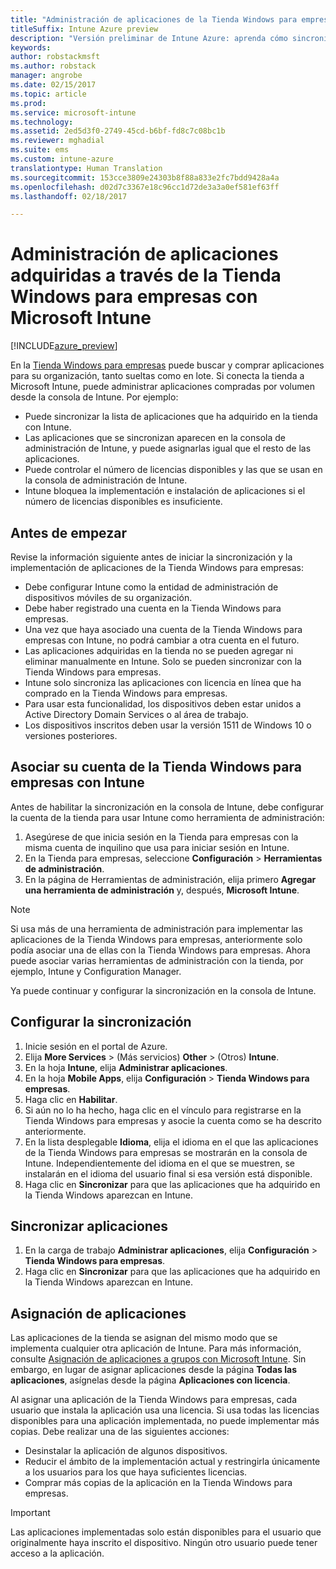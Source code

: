 ```yaml
---
title: "Administración de aplicaciones de la Tienda Windows para empresas"
titleSuffix: Intune Azure preview
description: "Versión preliminar de Intune Azure: aprenda cómo sincronizar aplicaciones en Intune desde la Tienda Windows para empresas y luego asignarlas y realizar el seguimiento de ellas."
keywords: 
author: robstackmsft
ms.author: robstack
manager: angrobe
ms.date: 02/15/2017
ms.topic: article
ms.prod: 
ms.service: microsoft-intune
ms.technology: 
ms.assetid: 2ed5d3f0-2749-45cd-b6bf-fd8c7c08bc1b
ms.reviewer: mghadial
ms.suite: ems
ms.custom: intune-azure
translationtype: Human Translation
ms.sourcegitcommit: 153cce3809e24303b8f88a833e2fc7bdd9428a4a
ms.openlocfilehash: d02d7c3367e18c96cc1d72de3a3a0ef581ef63ff
ms.lasthandoff: 02/18/2017

---
```


# <a name="how-to-manage-apps-you-purchased-from-the-windows-store-for-business-with-microsoft-intune"></a>Administración de aplicaciones adquiridas a través de la Tienda Windows para empresas con Microsoft Intune

[!INCLUDE[azure_preview](../includes/azure_preview.md)]


En la [Tienda Windows para empresas](https://www.microsoft.com/business-store) puede buscar y comprar aplicaciones para su organización, tanto sueltas como en lote. Si conecta la tienda a Microsoft Intune, puede administrar aplicaciones compradas por volumen desde la consola de Intune. Por ejemplo:
* Puede sincronizar la lista de aplicaciones que ha adquirido en la tienda con Intune.
* Las aplicaciones que se sincronizan aparecen en la consola de administración de Intune, y puede asignarlas igual que el resto de las aplicaciones.
* Puede controlar el número de licencias disponibles y las que se usan en la consola de administración de Intune.
* Intune bloquea la implementación e instalación de aplicaciones si el número de licencias disponibles es insuficiente.

## <a name="before-you-start"></a>Antes de empezar
Revise la información siguiente antes de iniciar la sincronización y la implementación de aplicaciones de la Tienda Windows para empresas:
* Debe configurar Intune como la entidad de administración de dispositivos móviles de su organización.
* Debe haber registrado una cuenta en la Tienda Windows para empresas.
* Una vez que haya asociado una cuenta de la Tienda Windows para empresas con Intune, no podrá cambiar a otra cuenta en el futuro.
* Las aplicaciones adquiridas en la tienda no se pueden agregar ni eliminar manualmente en Intune. Solo se pueden sincronizar con la Tienda Windows para empresas.
* Intune solo sincroniza las aplicaciones con licencia en línea que ha comprado en la Tienda Windows para empresas.
* Para usar esta funcionalidad, los dispositivos deben estar unidos a Active Directory Domain Services o al área de trabajo.
* Los dispositivos inscritos deben usar la versión 1511 de Windows 10 o versiones posteriores.

## <a name="associate-your-windows-store-for-business-account-with-intune"></a>Asociar su cuenta de la Tienda Windows para empresas con Intune
Antes de habilitar la sincronización en la consola de Intune, debe configurar la cuenta de la tienda para usar Intune como herramienta de administración:
1. Asegúrese de que inicia sesión en la Tienda para empresas con la misma cuenta de inquilino que usa para iniciar sesión en Intune.
2. En la Tienda para empresas, seleccione **Configuración** > **Herramientas de administración**.
3. En la página de Herramientas de administración, elija primero **Agregar una herramienta de administración** y, después, **Microsoft Intune**.

> [!NOTE]
> Si usa más de una herramienta de administración para implementar las aplicaciones de la Tienda Windows para empresas, anteriormente solo podía asociar una de ellas con la Tienda Windows para empresas. Ahora puede asociar varias herramientas de administración con la tienda, por ejemplo, Intune y Configuration Manager.

Ya puede continuar y configurar la sincronización en la consola de Intune.

## <a name="configure-synchronization"></a>Configurar la sincronización

1. Inicie sesión en el portal de Azure.
2. Elija **More Services** >  (Más servicios) **Other** >  (Otros) **Intune**.
3. En la hoja **Intune**, elija **Administrar aplicaciones**.
1. En la hoja **Mobile Apps**, elija **Configuración** > **Tienda Windows para empresas**.
2. Haga clic en **Habilitar**.
3. Si aún no lo ha hecho, haga clic en el vínculo para registrarse en la Tienda Windows para empresas y asocie la cuenta como se ha descrito anteriormente.
5. En la lista desplegable **Idioma**, elija el idioma en el que las aplicaciones de la Tienda Windows para empresas se mostrarán en la consola de Intune. Independientemente del idioma en el que se muestren, se instalarán en el idioma del usuario final si esa versión está disponible.
6. Haga clic en **Sincronizar** para que las aplicaciones que ha adquirido en la Tienda Windows aparezcan en Intune.

## <a name="synchronize-apps"></a>Sincronizar aplicaciones

1. En la carga de trabajo **Administrar aplicaciones**, elija **Configuración** > **Tienda Windows para empresas**.
2. Haga clic en **Sincronizar** para que las aplicaciones que ha adquirido en la Tienda Windows aparezcan en Intune.

## <a name="assign-apps"></a>Asignación de aplicaciones

Las aplicaciones de la tienda se asignan del mismo modo que se implementa cualquier otra aplicación de Intune. Para más información, consulte [Asignación de aplicaciones a grupos con Microsoft Intune](deploy-apps.md). Sin embargo, en lugar de asignar aplicaciones desde la página **Todas las aplicaciones**, asígnelas desde la página **Aplicaciones con licencia**.

Al asignar una aplicación de la Tienda Windows para empresas, cada usuario que instala la aplicación usa una licencia. Si usa todas las licencias disponibles para una aplicación implementada, no puede implementar más copias. Debe realizar una de las siguientes acciones:
* Desinstalar la aplicación de algunos dispositivos.
* Reducir el ámbito de la implementación actual y restringirla únicamente a los usuarios para los que haya suficientes licencias.
* Comprar más copias de la aplicación en la Tienda Windows para empresas.

> [!Important]
> Las aplicaciones implementadas solo están disponibles para el usuario que originalmente haya inscrito el dispositivo. Ningún otro usuario puede tener acceso a la aplicación.

